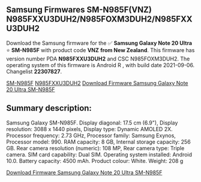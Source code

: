 <h2>Samsung Firmwares SM-N985F(VNZ) N985FXXU3DUH2/N985FOXM3DUH2/N985FXXU3DUH2</h2>
Download the Samsung firmware for the ✅ <strong>Samsung Galaxy Note 20 Ultra </strong> ⭐ <strong>SM-N985F</strong> with product code <strong>VNZ</strong> <strong> from New Zealand</strong>. This firmware has version number PDA <strong>N985FXXU3DUH2</strong> and CSC N985FOXM3DUH2. The operating system of this firmware is Android R , with build date 2021-09-06. Changelist <strong>22307827</strong>.


[SM-N985F](https://samfirm.shop/samsung/model/SM-N985F)
[N985FXXU3DUH2](https://samfirm.shop/samsung/pda/N985FXXU3DUH2)
[Download Firmware Samsung Galaxy Note 20 Ultra SM-N985F](https://samfirm.shop/samsung/firmware/453205)
<h2>Summary description:</h2>
<p>Samsung Galaxy SM-N985F. Display diagonal: 17.5 cm (6.9"), Display resolution: 3088 x 1440 pixels, Display type: Dynamic AMOLED 2X. Processor frequency: 2.73 GHz, Processor family: Samsung Exynos, Processor model: 990. RAM capacity: 8 GB, Internal storage capacity: 256 GB. Rear camera resolution (numeric): 108 MP, Rear camera type: Triple camera. SIM card capability: Dual SIM. Operating system installed: Android 10.0. Battery capacity: 4500 mAh. Product colour: White. Weight: 208 g</p>


[Download Firmware Samsung Galaxy Note 20 Ultra SM-N985F](https://samfirm.shop/samsung/firmware/453205)
